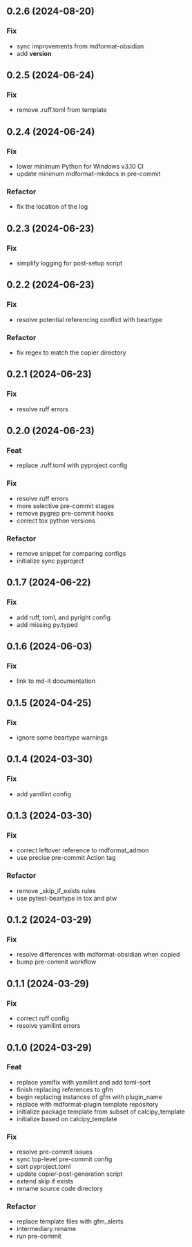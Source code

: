 ## 0.2.6 (2024-08-20)

### Fix

- sync improvements from mdformat-obsidian
- add __version__

## 0.2.5 (2024-06-24)

### Fix

- remove .ruff.toml from template

## 0.2.4 (2024-06-24)

### Fix

- lower minimum Python for Windows v3.10 CI
- update minimum mdformat-mkdocs in pre-commit

### Refactor

- fix the location of the log

## 0.2.3 (2024-06-23)

### Fix

- simplify logging for post-setup script

## 0.2.2 (2024-06-23)

### Fix

- resolve potential referencing conflict with beartype

### Refactor

- fix regex to match the copier directory

## 0.2.1 (2024-06-23)

### Fix

- resolve ruff errors

## 0.2.0 (2024-06-23)

### Feat

- replace .ruff.toml with pyproject config

### Fix

- resolve ruff errors
- more selective pre-commit stages
- remove pygrep pre-commit hooks
- correct tox python versions

### Refactor

- remove snippet for comparing configs
- initialize sync pyproject

## 0.1.7 (2024-06-22)

### Fix

- add ruff, toml, and pyright config
- add missing py.typed

## 0.1.6 (2024-06-03)

### Fix

- link to md-it documentation

## 0.1.5 (2024-04-25)

### Fix

- ignore some beartype warnings

## 0.1.4 (2024-03-30)

### Fix

- add yamllint config

## 0.1.3 (2024-03-30)

### Fix

- correct leftover reference to mdformat_admon
- use precise pre-commit Action tag

### Refactor

- remove _skip_if_exists rules
- use pytest-beartype in tox and ptw

## 0.1.2 (2024-03-29)

### Fix

- resolve differences with mdformat-obsidian when copied
- bump pre-commit workflow

## 0.1.1 (2024-03-29)

### Fix

- correct ruff config
- resolve yamllint errors

## 0.1.0 (2024-03-29)

### Feat

- replace yamlfix with yamllint and add toml-sort
- finish replacing references to gfm
- begin replacing instances of gfm with plugin_name
- replace with mdformat-plugin template repository
- initialize package template from subset of calcipy_template
- initialize based on calcipy_template

### Fix

- resolve pre-commit issues
- sync top-level pre-commit config
- sort pyproject.toml
- update copier-post-generation script
- extend skip if exists
- rename source code directory

### Refactor

- replace template files with gfm_alerts
- intermediary rename
- run pre-commit
